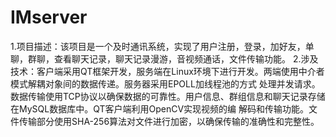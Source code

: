 # IMserver
1.项目描述：该项目是一个及时通讯系统，实现了用户注册，登录，加好友，单聊，群聊，查看聊天记录，聊天记录漫游，音视频通话，文件传输功能。
2.涉及技术：客户端采用QT框架开发，服务端在Linux环境下进行开发。两端使用中介者模式解耦对象间的数据传递。服务器采用EPOLL加线程池的方式
处理并发请求。数据传输使用TCP协议以确保数据的可靠性。用户信息、群组信息和聊天记录存储在MySQL数据库中。QT客户端利用OpenCV实现视频的编
解码和传输功能。文件传输部分使用SHA-256算法对文件进行加密，以确保传输的准确性和完整性。
